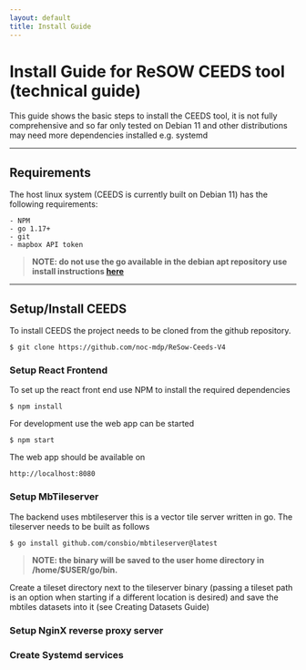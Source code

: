 ```yaml
---
layout: default
title: Install Guide
---
```

# Install Guide for ReSOW CEEDS tool (technical guide)
This guide shows the basic steps to install the CEEDS tool, it is not fully comprehensive
and so far only tested on Debian 11 and other distributions may need more dependencies installed
e.g. systemd

---
## Requirements

The host linux system (CEEDS is currently built on Debian 11) has the following requirements:
    
    - NPM
    - go 1.17+ 
    - git
    - mapbox API token

> **NOTE: do not use the go available in the debian apt repository 
use install instructions [here](https://go.dev/doc/install)**

---
## Setup/Install CEEDS

To install CEEDS the project needs to be cloned from the github repository.

````shell
$ git clone https://github.com/noc-mdp/ReSow-Ceeds-V4
````
### Setup React Frontend
To set up the react front end use NPM to install the required dependencies
`````shell
$ npm install
`````
For development use the web app can be started 
````shell
$ npm start
````
The web app should be available on 

````http request
http://localhost:8080
````
### Setup MbTileserver
The backend uses mbtileserver this is a vector tile server written in go. 
The tileserver needs to be built as follows

````shell
$ go install github.com/consbio/mbtileserver@latest
````
> **NOTE: the binary will be saved to the user home directory in /home/$USER/go/bin.**

Create a tileset directory next to the tileserver binary 
(passing a tileset path is an option when starting if a different location is desired)
and save the mbtiles datasets into it (see Creating Datasets Guide)




### Setup NginX reverse proxy server

### Create Systemd services

